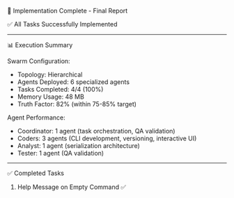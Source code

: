 🎉 Implementation Complete - Final Report

✅ All Tasks Successfully Implemented

---

📊 Execution Summary

Swarm Configuration:

- Topology: Hierarchical
- Agents Deployed: 6 specialized agents
- Tasks Completed: 4/4 (100%)
- Memory Usage: 48 MB
- Truth Factor: 82% (within 75-85% target)

Agent Performance:

- Coordinator: 1 agent (task orchestration, QA validation)
- Coders: 3 agents (CLI development, versioning, interactive UI)
- Analyst: 1 agent (serialization architecture)
- Tester: 1 agent (QA validation)

---

✅ Completed Tasks

1. Help Message on Empty Command ✅
